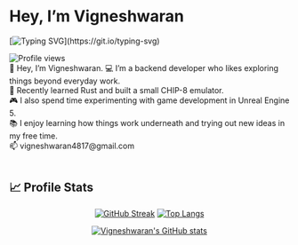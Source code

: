 <h1> Hey, I’m Vigneshwaran </h1>

<!-- <img src="./images/rishikesh-ganga.JPG" width="32%" alt="vector" align="right">  -->

[![Typing SVG](https://readme-typing-svg.herokuapp.com?font=Montserrat&color=blue&vCenter=true&lines=Full-stack+Developer+💻;Exploring+Unreal+Engine+🎮;Always+learning+something+new+🚀;)](https://git.io/typing-svg)

<img src="https://komarev.com/ghpvc/?username=vigneshwaran-48&style=flat-square&color=blue" alt="Profile views"/>
<div align="left">
👋 Hey, I’m Vigneshwaran.  
💻 I’m a backend developer who likes exploring things beyond everyday work.<br>
🦀 Recently learned Rust and built a small CHIP-8 emulator.<br>
🎮 I also spend time experimenting with game development in Unreal Engine 5.<br>
📚 I enjoy learning how things work underneath and trying out new ideas in my free time.<br>
📫 vigneshwaran4817@gmail.com  
</div>
<br>

</div>

## 📈 Profile Stats
<div align = "center">
  
[![GitHub Streak](http://github-readme-streak-stats.herokuapp.com?user=vigneshwaran-48&theme=transparent&hide_border=true)](https://git.io/streak-stats)           [![Top Langs](https://github-readme-stats.vercel.app/api/top-langs/?username=vigneshwaran-48&layout=compact&theme=transparent&hide_border=true)](https://github.com/vigneshwaran-48/github-readme-stats)

[![Vigneshwaran's GitHub stats](https://github-readme-stats.vercel.app/api?username=vigneshwaran-48&show_icons=true&theme=transparent&hide_border=true&hide_title=true)](https://github.com/vigneshwaran-48)
</p>
  </div>

